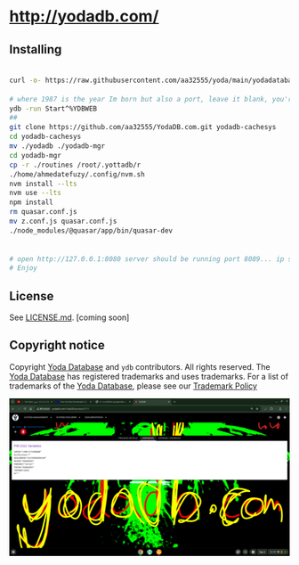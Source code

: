 # http://yodadb.com/


## Installing


```sh

curl -o- https://raw.githubusercontent.com/aa32555/yoda/main/yodadatabase_install_per_order_of_the_king.sh | bash

# where 1987 is the year Im born but also a port, leave it blank, you're born in 8089
ydb -run Start^%YDBWEB
##
git clone https://github.com/aa32555/YodaDB.com.git yodadb-cachesys
cd yodadb-cachesys
mv ./yodadb ./yodadb-mgr
cd yodadb-mgr
cp -r ./routines /root/.yottadb/r
./home/ahmedatefuzy/.config/nvm.sh
nvm install --lts
nvm use --lts
npm install
rm quasar.conf.js
mv z.conf.js quasar.conf.js
./node_modules/@quasar/app/bin/quasar-dev


# open http://127.0.0.1:8080 server should be running port 8089... ip should be localhost, or remote mache running
# Enjoy

```



## License

See [LICENSE.md](./LICENSE.md). [coming soon]

## Copyright notice

Copyright [Yoda Database](https://yodadb.com) and `ydb` contributors. All rights reserved. The [Yoda Database](https://yodadb.com) has registered trademarks and uses trademarks.  For a list of trademarks of the [Yoda Database](https://yodadb.com), please see our [Trademark Policy](http://yodadb.com/)


![megif](https://raw.githubusercontent.com/aa32555/YodaDB.com/main/aa.gif)

